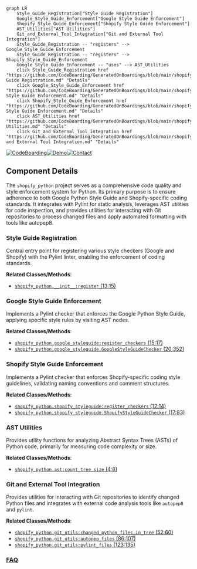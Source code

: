 ```mermaid
graph LR
    Style_Guide_Registration["Style Guide Registration"]
    Google_Style_Guide_Enforcement["Google Style Guide Enforcement"]
    Shopify_Style_Guide_Enforcement["Shopify Style Guide Enforcement"]
    AST_Utilities["AST Utilities"]
    Git_and_External_Tool_Integration["Git and External Tool Integration"]
    Style_Guide_Registration -- "registers" --> Google_Style_Guide_Enforcement
    Style_Guide_Registration -- "registers" --> Shopify_Style_Guide_Enforcement
    Google_Style_Guide_Enforcement -- "uses" --> AST_Utilities
    click Style_Guide_Registration href "https://github.com/CodeBoarding/GeneratedOnBoardings/blob/main/shopify_python/Style Guide Registration.md" "Details"
    click Google_Style_Guide_Enforcement href "https://github.com/CodeBoarding/GeneratedOnBoardings/blob/main/shopify_python/Google Style Guide Enforcement.md" "Details"
    click Shopify_Style_Guide_Enforcement href "https://github.com/CodeBoarding/GeneratedOnBoardings/blob/main/shopify_python/Shopify Style Guide Enforcement.md" "Details"
    click AST_Utilities href "https://github.com/CodeBoarding/GeneratedOnBoardings/blob/main/shopify_python/AST Utilities.md" "Details"
    click Git_and_External_Tool_Integration href "https://github.com/CodeBoarding/GeneratedOnBoardings/blob/main/shopify_python/Git and External Tool Integration.md" "Details"
```
[![CodeBoarding](https://img.shields.io/badge/Generated%20by-CodeBoarding-9cf?style=flat-square)](https://github.com/CodeBoarding/GeneratedOnBoardings)[![Demo](https://img.shields.io/badge/Try%20our-Demo-blue?style=flat-square)](https://www.codeboarding.org/demo)[![Contact](https://img.shields.io/badge/Contact%20us%20-%20contact@codeboarding.org-lightgrey?style=flat-square)](mailto:contact@codeboarding.org)

## Component Details

The `shopify_python` project serves as a comprehensive code quality and style enforcement system for Python. Its primary purpose is to ensure adherence to both Google Python Style Guide and Shopify-specific coding standards. It integrates with Pylint for static analysis, leverages AST utilities for code inspection, and provides utilities for interacting with Git repositories to process changed files and apply automated formatting with tools like autopep8.

### Style Guide Registration
Central entry point for registering various style checkers (Google and Shopify) with the Pylint linter, enabling the enforcement of coding standards.


**Related Classes/Methods**:

- <a href="https://github.com/Shopify/shopify_python/blob/master/shopify_python/__init__.py#L13-L15" target="_blank" rel="noopener noreferrer">`shopify_python.__init__:register` (13:15)</a>


### Google Style Guide Enforcement
Implements a Pylint checker that enforces the Google Python Style Guide, applying specific style rules by visiting AST nodes.


**Related Classes/Methods**:

- <a href="https://github.com/Shopify/shopify_python/blob/master/shopify_python/google_styleguide.py#L15-L17" target="_blank" rel="noopener noreferrer">`shopify_python.google_styleguide:register_checkers` (15:17)</a>
- <a href="https://github.com/Shopify/shopify_python/blob/master/shopify_python/google_styleguide.py#L20-L352" target="_blank" rel="noopener noreferrer">`shopify_python.google_styleguide.GoogleStyleGuideChecker` (20:352)</a>


### Shopify Style Guide Enforcement
Implements a Pylint checker that enforces Shopify-specific coding style guidelines, validating naming conventions and comment structures.


**Related Classes/Methods**:

- <a href="https://github.com/Shopify/shopify_python/blob/master/shopify_python/shopify_styleguide.py#L12-L14" target="_blank" rel="noopener noreferrer">`shopify_python.shopify_styleguide:register_checkers` (12:14)</a>
- <a href="https://github.com/Shopify/shopify_python/blob/master/shopify_python/shopify_styleguide.py#L17-L83" target="_blank" rel="noopener noreferrer">`shopify_python.shopify_styleguide.ShopifyStyleGuideChecker` (17:83)</a>


### AST Utilities
Provides utility functions for analyzing Abstract Syntax Trees (ASTs) of Python code, primarily for measuring code complexity or size.


**Related Classes/Methods**:

- <a href="https://github.com/Shopify/shopify_python/blob/master/shopify_python/ast.py#L4-L8" target="_blank" rel="noopener noreferrer">`shopify_python.ast:count_tree_size` (4:8)</a>


### Git and External Tool Integration
Provides utilities for interacting with Git repositories to identify changed Python files and integrates with external code analysis tools like `autopep8` and `pylint`.


**Related Classes/Methods**:

- <a href="https://github.com/Shopify/shopify_python/blob/master/shopify_python/git_utils.py#L52-L60" target="_blank" rel="noopener noreferrer">`shopify_python.git_utils:changed_python_files_in_tree` (52:60)</a>
- <a href="https://github.com/Shopify/shopify_python/blob/master/shopify_python/git_utils.py#L86-L107" target="_blank" rel="noopener noreferrer">`shopify_python.git_utils:autopep_files` (86:107)</a>
- <a href="https://github.com/Shopify/shopify_python/blob/master/shopify_python/git_utils.py#L123-L135" target="_blank" rel="noopener noreferrer">`shopify_python.git_utils:pylint_files` (123:135)</a>




### [FAQ](https://github.com/CodeBoarding/GeneratedOnBoardings/tree/main?tab=readme-ov-file#faq)